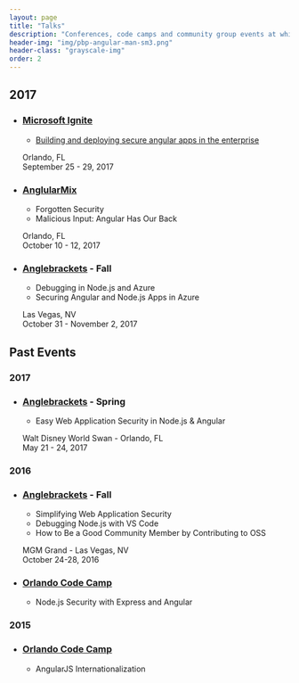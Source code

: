 ```yaml
---
layout: page
title: "Talks"
description: "Conferences, code camps and community group events at which I've talked and presented something."
header-img: "img/pbp-angular-man-sm3.png"
header-class: "grayscale-img"
order: 2
---
```


## 2017
- ### [Microsoft Ignite](https://www.microsoft.com/en-us/ignite)
    - [Building and deploying secure angular apps in the enterprise](https://myignite.microsoft.com/sessions/55304)
    <p>Orlando, FL<br>September 25 - 29, 2017</p>
- ### [AnglularMix](https://www.angularmix.com/#!/speakers/Brian%20Clark)
    - Forgotten Security
    - Malicious Input: Angular Has Our Back
    <p>Orlando, FL<br>
    October 10 - 12, 2017</p>
- ### [Anglebrackets](https://anglebrackets.org/#!/speakers/Brian%20Clark) - Fall
    - Debugging in Node.js and Azure
    - Securing Angular and Node.js Apps in Azure
    <p>Las Vegas, NV<br>
    October 31 - November 2, 2017</p>

## Past Events
### 2017
- ### [Anglebrackets](https://anglebrackets.org/) - Spring
    - Easy Web Application Security in Node.js & Angular
    <p>Walt Disney World Swan - Orlando, FL<br>
    May 21 - 24, 2017</p>

### 2016

- ### [Anglebrackets](https://anglebrackets.org/) - Fall
    - Simplifying Web Application Security
    - Debugging Node.js with VS Code
    - How to Be a Good Community Member by Contributing to OSS
    <p>MGM Grand - Las Vegas, NV<br>
    October 24-28, 2016</p>

- ### [Orlando Code Camp](http://orlandocodecamp.com/)
    - Node.js Security with Express and Angular

### 2015

- ### [Orlando Code Camp](http://orlandocodecamp.com/)
    - AngularJS Internationalization
